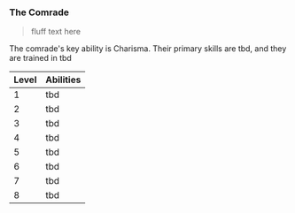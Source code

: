 ### The Comrade

> fluff text here

The comrade's key ability is Charisma. Their primary skills are tbd, and they are trained in tbd

| Level | Abilities |
| ----- | --------- |
| 1 | tbd |
| 2 | tbd |
| 3 | tbd |
| 4 | tbd|
| 5 | tbd |
| 6 | tbd |
| 7 | tbd |
| 8 | tbd |
